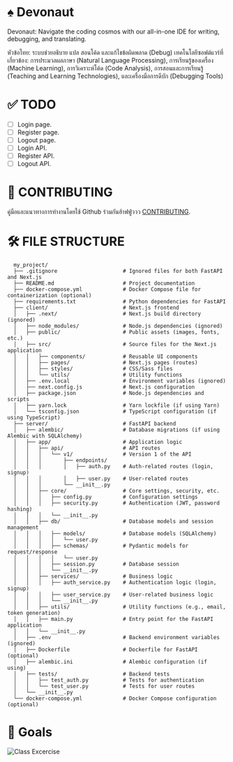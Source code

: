 # ♠️ Devonaut 
Devonaut: Navigate the coding cosmos with our all-in-one IDE for writing, debugging, and translating.

หัวข้อไทย: ระบบช่วยอธิบาย แปล สอนโค้ด และแก้ไขข้อผิดพลาด (Debug)
เทคโนโลยีซอฟต์แวร์ที่เกี่ยวข้อง: การประมวลผลภาษา (Natural Language Processing), การเรียนรู้ของเครื่อง (Machine Learning), การวิเคราะห์โค้ด (Code Analysis), การสอนและการเรียนรู้ (Teaching and Learning Technologies), และเครื่องมือการดีบัก (Debugging Tools)

# ✅ TODO 
- [ ] Login page.
- [ ] Register page.
- [ ] Logout page.
- [ ] Login API.
- [ ] Register API.
- [ ] Logout API.

# 👥 CONTRIBUTING
คู่มือและแนวทางการทำงานโดยใช้ Github ร่วมกันฮ้าฟฟู่ววว [CONTRIBUTING](CONTRIBUTING.md).

# 🛠️ FILE STRUCTURE
```
  my_project/
  ├── .gitignore                     # Ignored files for both FastAPI and Next.js
  ├── README.md                      # Project documentation
  ├── docker-compose.yml             # Docker Compose file for containerization (optional)
  ├── requirements.txt               # Python dependencies for FastAPI
  ├── client/                        # Next.js frontend
  │   ├── .next/                     # Next.js build directory (ignored)
  │   ├── node_modules/              # Node.js dependencies (ignored)
  │   ├── public/                    # Public assets (images, fonts, etc.)
  │   ├── src/                       # Source files for the Next.js application
  │   │   ├── components/            # Reusable UI components
  │   │   ├── pages/                 # Next.js pages (routes)
  │   │   ├── styles/                # CSS/Sass files
  │   │   └── utils/                 # Utility functions
  │   ├── .env.local                 # Environment variables (ignored)
  │   ├── next.config.js             # Next.js configuration
  │   ├── package.json               # Node.js dependencies and scripts
  │   ├── yarn.lock                  # Yarn lockfile (if using Yarn)
  │   └── tsconfig.json              # TypeScript configuration (if using TypeScript)
  ├── server/                        # FastAPI backend
  │   ├── alembic/                   # Database migrations (if using Alembic with SQLAlchemy)
  │   ├── app/                       # Application logic
  │   │   ├── api/                   # API routes
  │   │   │   └── v1/                # Version 1 of the API
  │   │   │       ├── endpoints/
  │   │   │       │   ├── auth.py    # Auth-related routes (login, signup)
  │   │   │       │   ├── user.py    # User-related routes
  │   │   │       └── __init__.py
  │   │   ├── core/                  # Core settings, security, etc.
  │   │   │   ├── config.py          # Configuration settings
  │   │   │   ├── security.py        # Authentication (JWT, password hashing)
  │   │   │   └── __init__.py
  │   │   ├── db/                    # Database models and session management
  │   │   │   ├── models/            # Database models (SQLAlchemy)
  │   │   │   │   └── user.py
  │   │   │   ├── schemas/           # Pydantic models for request/response
  │   │   │   │   └── user.py
  │   │   │   ├── session.py         # Database session
  │   │   │   └── __init__.py
  │   │   ├── services/              # Business logic
  │   │   │   ├── auth_service.py    # Authentication logic (login, signup)
  │   │   │   ├── user_service.py    # User-related business logic
  │   │   │   └── __init__.py
  │   │   ├── utils/                 # Utility functions (e.g., email, token generation)
  │   │   ├── main.py                # Entry point for the FastAPI application
  │   │   └── __init__.py
  │   ├── .env                       # Backend environment variables (ignored)
  │   ├── Dockerfile                 # Dockerfile for FastAPI (optional)
  │   ├── alembic.ini                # Alembic configuration (if using)
  │   ├── tests/                     # Backend tests
  │   │   ├── test_auth.py           # Tests for authentication
  │   │   └── test_user.py           # Tests for user routes
  │   └── __init__.py
  └── docker-compose.yml             # Docker Compose configuration (optional)
```

# 🎯 Goals
![Class Excercise](https://github.com/user-attachments/assets/e1820560-bcfb-4562-83a0-78a2626d1199)
